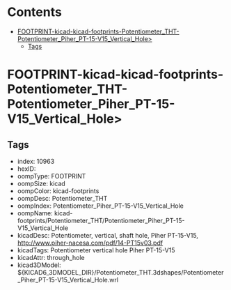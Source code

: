 



Contents
========

* [FOOTPRINT-kicad-kicad-footprints-Potentiometer_THT-Potentiometer_Piher_PT-15-V15_Vertical_Hole>](#footprint-kicad-kicad-footprints-potentiometer_tht-potentiometer_piher_pt-15-v15_vertical_hole)
	* [Tags](#tags)

# FOOTPRINT-kicad-kicad-footprints-Potentiometer_THT-Potentiometer_Piher_PT-15-V15_Vertical_Hole>

## Tags

- index: 10963
- hexID: 
- oompType: FOOTPRINT
- oompSize: kicad
- oompColor: kicad-footprints
- oompDesc: Potentiometer_THT
- oompIndex: Potentiometer_Piher_PT-15-V15_Vertical_Hole
- oompName: kicad-footprints/Potentiometer_THT/Potentiometer_Piher_PT-15-V15_Vertical_Hole
- kicadDesc: Potentiometer, vertical, shaft hole, Piher PT-15-V15, http://www.piher-nacesa.com/pdf/14-PT15v03.pdf
- kicadTags: Potentiometer vertical hole Piher PT-15-V15
- kicadAttr: through_hole
- kicad3DModel: ${KICAD6_3DMODEL_DIR}/Potentiometer_THT.3dshapes/Potentiometer_Piher_PT-15-V15_Vertical_Hole.wrl
